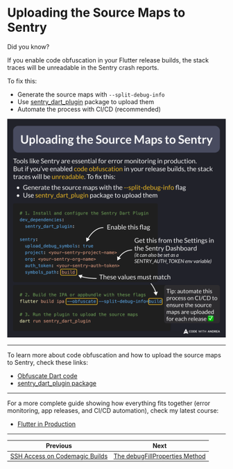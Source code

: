 # Uploading the Source Maps to Sentry

Did you know? 

If you enable code obfuscation in your Flutter release builds, the stack traces will be unreadable in the Sentry crash reports.

To fix this:
- Generate the source maps with `--split-debug-info`
- Use [sentry_dart_plugin](https://pub.dev/packages/sentry_dart_plugin) package to upload them
- Automate the process with CI/CD (recommended)

![](224.png)

<!--

Uploading the Source Maps to Sentry

Tools like Sentry are essential for error monitoring in production. But if you’ve enabled code obfuscation in your release builds, the stack traces will be unreadable. To fix this:

- Generate the source maps with the --split-debug-info flag
- Use sentry_dart_plugin package to upload them

# 1. Install and configure the Sentry Dart Plugin
dev_dependencies:
  sentry_dart_plugin:

sentry:
  upload_debug_symbols: true
  project: <your-sentry-project-name>
  org: <your-sentry-org-name>
  auth_token: <your-sentry-auth-token>
  symbols_path: build

# 2. Build the IPA or appbundle with these flags
flutter build ipa --obfuscate --split-debug-info=build

# 3. Run the plugin to upload the source maps
dart run sentry_dart_plugin

-->

---

To learn more about code obfuscation and how to upload the source maps to Sentry, check these links:

- [Obfuscate Dart code](https://docs.flutter.dev/deployment/obfuscate)
- [sentry_dart_plugin package](https://pub.dev/packages/sentry_dart_plugin)

---

For a more complete guide showing how everything fits together (error monitoring, app releases, and CI/CD automation), check my latest course:

- [Flutter in Production](https://codewithandrea.com/courses/flutter-in-production/)

---

| Previous | Next |
| -------- | ---- |
| [SSH Access on Codemagic Builds](../0223-ssh-access-codemagic/index.md) | [The debugFillProperties Method](../0225-debug-fill-properties/index.md) |


<!-- TWITTER|https://x.com/biz84/status/1881373630313218480 -->
<!-- LINKEDIN|https://www.linkedin.com/posts/andreabizzotto_did-you-know-if-you-enable-code-obfuscation-activity-7287140106602201091-H-Zr  -->
<!-- BLUESKY|https://bsky.app/profile/codewithandrea.com/post/3lg6q4nkivs2q -->

